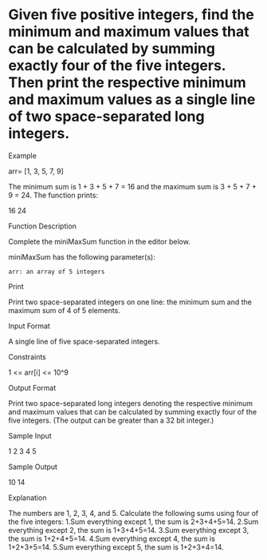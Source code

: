 # Given five positive integers, find the minimum and maximum values that can be calculated by summing exactly four of the five integers. Then print the respective minimum and maximum values as a single line of two space-separated long integers.

Example

arr= [1, 3, 5, 7, 9]


The minimum sum is 1 + 3 + 5 + 7 = 16 and the maximum sum is 3 + 5 + 7 + 9 = 24. The function prints:

16 24

Function Description

Complete the miniMaxSum function in the editor below.

miniMaxSum has the following parameter(s):

    arr: an array of 5 integers

Print

Print two space-separated integers on one line: the minimum sum and the maximum sum of 4 of 5 elements.

Input Format

A single line of five space-separated integers.

Constraints

1 <= arr[i] <= 10^9

Output Format

Print two space-separated long integers denoting the respective minimum and maximum values that can be calculated by summing exactly four of the five integers. (The output can be greater than a 32 bit integer.)

Sample Input

1 2 3 4 5

Sample Output

10 14

Explanation

The numbers are 1, 2, 3, 4, and 5. Calculate the following sums using four of the five integers:
1.Sum everything except 1, the sum is 2+3+4+5=14.
2.Sum everything except 2, the sum is 1+3+4+5=14.
3.Sum everything except 3, the sum is 1+2+4+5=14.
4.Sum everything except 4, the sum is 1+2+3+5=14.
5.Sum everything except 5, the sum is 1+2+3+4=14.